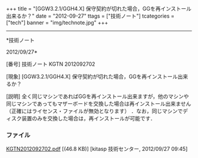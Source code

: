 ﻿+++
title = "[GGW3.2.1/GGH4.X] 保守契約が切れた場合，GGを再インストール出来るか？"
date = "2012-09-27"
ttags = ["技術ノート"]
tcategories = ["tech"]
banner = "img/technote.jpg"
+++

-----------------------------------------------------------------------------------------------------------------------------

*技術ノート

2012/09/27*


[番号]
技術ノート KGTN 2012092702

[現象]
[GGW3.2.1/GGH4.X] 保守契約が切れた場合，GGを再インストール出来るか？

[説明]
全く同じマシンであればGGを再インストール出来ますが，他のマシンや同じマシンであってもマザーボードを交換した場合は再インストール出来ません
（正確にはライセンス・ファイルが無効となります）
．なお，同じマシンでディスク装置のみを交換した場合は，再インストールが可能です．


### ファイル

 
 


[KGTN2012092702.pdf](http://techreport.kitasp.net/attachments/download/1012/KGTN2012092702.pdf)
 [(46.8 KB)] [kitasp 技術センター, 2012/09/27
09:45]


 


 


